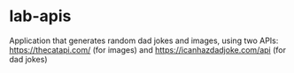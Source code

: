 # lab-apis
Application that generates random dad jokes and images, using two APIs: https://thecatapi.com/ (for images) and https://icanhazdadjoke.com/api (for dad jokes)
